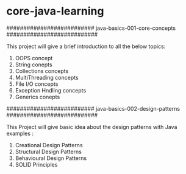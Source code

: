 # core-java-learning

########################## java-basics-001-core-concepts ###########################

This project will give a brief introduction to all the below topics:
1.  OOPS concept
2.  String conepts
3.  Collections concepts
4.  MultiThreading concepts
5.  File I/O concepts
6.  Exception Hndling concepts
7.  Generics conepts

########################## java-basics-002-design-patterns ###########################

This Project will give basic idea about the design patterns with Java examples :
1.  Creational Design Patterns
2.  Structural Design Patterns
3.  Behavioural Design Patterns
4.  SOLID Principles
